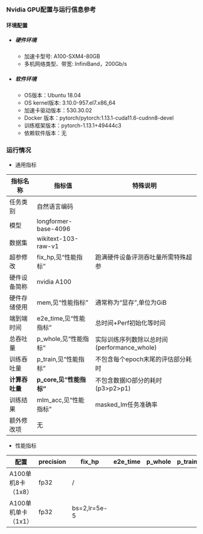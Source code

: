 ### Nvidia GPU配置与运行信息参考
#### 环境配置
- ##### 硬件环境
    - 加速卡型号: A100-SXM4-80GB
    - 多机网络类型、带宽: InfiniBand，200Gb/s
- ##### 软件环境
   - OS版本：Ubuntu 18.04
   - OS kernel版本: 3.10.0-957.el7.x86_64
   - 加速卡驱动版本：530.30.02
   - Docker 版本：pytorch/pytorch:1.13.1-cuda11.6-cudnn8-devel
   - 训练框架版本：pytorch-1.13.1+49444c3
   - 依赖软件版本：无

### 运行情况

* 通用指标

| 指标名称       | 指标值                  | 特殊说明                                    |
| -------------- | ----------------------- | ------------------------------------------- |
| 任务类别       | 自然语言编码            |                                             |
| 模型           | longformer-base-4096    |                                             |
| 数据集         | wikitext-103-raw-v1     |                                             |
| 超参修改       | fix_hp,见“性能指标”     | 跑满硬件设备评测吞吐量所需特殊超参          |
| 硬件设备简称   | nvidia A100             |                                             |
| 硬件存储使用   | mem,见“性能指标”        | 通常称为“显存”,单位为GiB                    |
| 端到端时间     | e2e_time,见“性能指标”   | 总时间+Perf初始化等时间                     |
| 总吞吐量       | p_whole,见“性能指标”    | 实际训练序列数除以总时间(performance_whole) |
| 训练吞吐量     | p_train,见“性能指标”    | 不包含每个epoch末尾的评估部分耗时           |
| **计算吞吐量** | **p_core,见“性能指标”** | 不包含数据IO部分的耗时(p3>p2>p1)            |
| 训练结果       | mlm_acc,见“性能指标”    | masked_lm任务准确率                         |
| 额外修改项     | 无        |                                             |

* 性能指标

| 配置                | precision | fix_hp           | e2e_time | p_whole | p_train | p_core | mlm_acc | mem       |
| ------------------- | --------- | ---------------- | -------- | ------- | ------- | ------ | ------- | --------- |
| A100单机8卡（1x8）  | fp32       | /               |          |         |         |        |         |           |
| A100单机单卡（1x1） | fp32       | bs=2,lr=5e-5    |          |         |         |        | 73.08%  |           |

